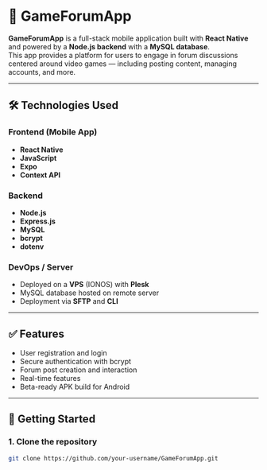 # 📱 GameForumApp

**GameForumApp** is a full-stack mobile application built with **React Native** and powered by a **Node.js backend** with a **MySQL database**.  
This app provides a platform for users to engage in forum discussions centered around video games — including posting content, managing accounts, and more.

---

## 🛠 Technologies Used

### Frontend (Mobile App)
- **React Native**
- **JavaScript**
- **Expo**
- **Context API**

### Backend
- **Node.js**
- **Express.js**
- **MySQL**
- **bcrypt**
- **dotenv**

### DevOps / Server
- Deployed on a **VPS** (IONOS) with **Plesk**
- MySQL database hosted on remote server
- Deployment via **SFTP** and **CLI**

---

## ✅ Features
- User registration and login
- Secure authentication with bcrypt
- Forum post creation and interaction
- Real-time features
- Beta-ready APK build for Android

---

## 🚀 Getting Started

### 1. Clone the repository
```bash
git clone https://github.com/your-username/GameForumApp.git
